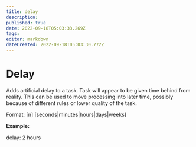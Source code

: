 ```yaml
---
title: delay
description: 
published: true
date: 2022-09-18T05:03:33.269Z
tags: 
editor: markdown
dateCreated: 2022-09-18T05:03:30.772Z
---
```


# Delay
Adds artificial delay to a task. Task will appear to be given time behind from reality. This can be used to move processing into later time, possibly because of different rules or lower quality of the task.

Format: [n] [seconds|minutes|hours|days|weeks]

**Example:**

delay: 2 hours